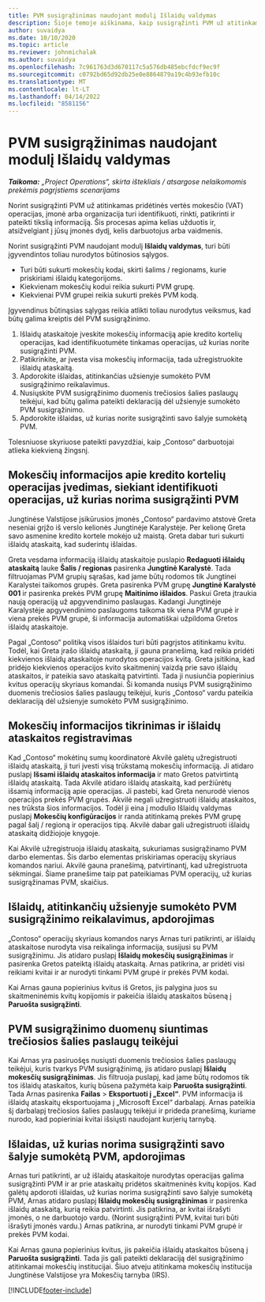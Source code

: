 ```yaml
---
title: PVM susigrąžinimas naudojant modulį Išlaidų valdymas
description: Šioje temoje aiškinama, kaip susigrąžinti PVM už atitinkamas pridėtinės vertės mokesčio (PVM) operacijas.
author: suvaidya
ms.date: 10/10/2020
ms.topic: article
ms.reviewer: johnmichalak
ms.author: suvaidya
ms.openlocfilehash: 7c961763d3d670117c5a576db485ebcfdcf9ec9f
ms.sourcegitcommit: c0792bd65d92db25e0e8864879a19c4b93efb10c
ms.translationtype: MT
ms.contentlocale: lt-LT
ms.lasthandoff: 04/14/2022
ms.locfileid: "8581156"
---
```

# <a name="vat-recovery-in-expense-management"></a>PVM susigrąžinimas naudojant modulį Išlaidų valdymas

_**Taikoma:** „Project Operations“, skirta ištekliais / atsargose nelaikomomis prekėmis pagrįstiems scenarijams_

Norint susigrąžinti PVM už atitinkamas pridėtinės vertės mokesčio (VAT) operacijas, įmonė arba organizacija turi identifikuoti, rinkti, patikrinti ir pateikti tikslią informaciją. Šis procesas apima kelias užduotis ir, atsižvelgiant į jūsų įmonės dydį, kelis darbuotojus arba vaidmenis.

Norint susigrąžinti PVM naudojant modulį **Išlaidų valdymas**, turi būti įgyvendintos toliau nurodytos būtinosios sąlygos.

- Turi būti sukurti mokesčių kodai, skirti šalims / regionams, kurie priskiriami išlaidų kategorijoms.
- Kiekvienam mokesčių kodui reikia sukurti PVM grupę.
- Kiekvienai PVM grupei reikia sukurti prekės PVM kodą.

Įgyvendinus būtinąsias sąlygas reikia atlikti toliau nurodytus veiksmus, kad būtų galima kreiptis dėl PVM susigrąžinimo.

1. Išlaidų ataskaitoje įveskite mokesčių informaciją apie kredito kortelių operacijas, kad identifikuotumėte tinkamas operacijas, už kurias norite susigrąžinti PVM.
2. Patikrinkite, ar įvesta visa mokesčių informacija, tada užregistruokite išlaidų ataskaitą.
3. Apdorokite išlaidas, atitinkančias užsienyje sumokėto PVM susigrąžinimo reikalavimus.
4. Nusiųskite PVM susigrąžinimo duomenis trečiosios šalies paslaugų teikėjui, kad būtų galima pateikti deklaraciją dėl užsienyje sumokėto PVM susigrąžinimo.
5. Apdorokite išlaidas, už kurias norite susigrąžinti savo šalyje sumokėtą PVM.

Tolesniuose skyriuose pateikti pavyzdžiai, kaip „Contoso“ darbuotojai atlieka kiekvieną žingsnį.

## <a name="enter-tax-information-about-credit-card-transactions-to-identify-eligible-vat-refunds"></a>Mokesčių informacijos apie kredito kortelių operacijas įvedimas, siekiant identifikuoti operacijas, už kurias norima susigrąžinti PVM

Jungtinėse Valstijose įsikūrusios įmonės „Contoso“ pardavimo atstovė Greta neseniai grįžo iš verslo kelionės Jungtinėje Karalystėje. Per kelionę Greta savo asmenine kredito kortele mokėjo už maistą. Greta dabar turi sukurti išlaidų ataskaitą, kad suderintų išlaidas.

Greta vesdama informaciją išlaidų ataskaitoje puslapio **Redaguoti išlaidų ataskaitą** lauke **Šalis / regionas** pasirenka **Jungtinė Karalystė**. Tada filtruojamas PVM grupių sąrašas, kad jame būtų rodomos tik Jungtinei Karalystei taikomos grupės. Greta pasirenka PVM grupę **Jungtinė Karalystė 001** ir pasirenka prekės PVM grupę **Maitinimo išlaidos**. Paskui Greta įtraukia naują operaciją už apgyvendinimo paslaugas. Kadangi Jungtinėje Karalystėje apgyvendinimo paslaugoms taikoma tik viena PVM grupė ir viena prekės PVM grupė, ši informacija automatiškai užpildoma Gretos išlaidų ataskaitoje.

Pagal „Contoso“ politiką visos išlaidos turi būti pagrįstos atitinkamu kvitu. Todėl, kai Greta įrašo išlaidų ataskaitą, ji gauna pranešimą, kad reikia pridėti kiekvienos išlaidų ataskaitoje nurodytos operacijos kvitą. Greta įsitikina, kad pridėjo kiekvienos operacijos kvito skaitmeninį vaizdą prie savo išlaidų ataskaitos, ir pateikia savo ataskaitą patvirtinti. Tada ji nusiunčia popierinius kvitus operacijų skyriaus komandai. Ši komanda nusiųs PVM susigrąžinimo duomenis trečiosios šalies paslaugų teikėjui, kuris „Contoso“ vardu pateikia deklaraciją dėl užsienyje sumokėto PVM susigrąžinimo.

## <a name="verify-tax-information-and-post-an-expense-report"></a>Mokesčių informacijos tikrinimas ir išlaidų ataskaitos registravimas

Kad „Contoso“ mokėtinų sumų koordinatorė Akvilė galėtų užregistruoti išlaidų ataskaitą, ji turi įvesti visą trūkstamą mokesčių informaciją. Ji atidaro puslapį **Išsami išlaidų ataskaitos informacija** ir mato Gretos patvirtintą išlaidų ataskaitą. Tada Akvilė atidaro išlaidų ataskaitą, kad peržiūrėtų išsamią informaciją apie operacijas. Ji pastebi, kad Greta nenurodė vienos operacijos prekės PVM grupės. Akvilė negali užregistruoti išlaidų ataskaitos, nes trūksta šios informacijos. Todėl ji eina į modulio Išlaidų valdymas puslapį **Mokesčių konfigūracijos** ir randa atitinkamą prekės PVM grupę pagal šalį / regioną ir operacijos tipą. Akvilė dabar gali užregistruoti išlaidų ataskaitą didžiojoje knygoje.

Kai Akvilė užregistruoja išlaidų ataskaitą, sukuriamas susigrąžinamo PVM darbo elementas. Šis darbo elementas priskiriamas operacijų skyriaus komandos nariui. Akvilė gauna pranešimą, patvirtinantį, kad užregistruota sėkmingai. Šiame pranešime taip pat pateikiamas PVM operacijų, už kurias susigrąžinamas PVM, skaičius.

## <a name="process-expenses-that-are-eligible-for-international-vat-recovery"></a>Išlaidų, atitinkančių užsienyje sumokėto PVM susigrąžinimo reikalavimus, apdorojimas

„Contoso“ operacijų skyriaus komandos narys Arnas turi patikrinti, ar išlaidų ataskaitose nurodyta visa reikalinga informacija, susijusi su PVM susigrąžinimu. Jis atidaro puslapį **Išlaidų mokesčių susigrąžinimas** ir pasirenka Gretos pateiktą išlaidų ataskaitą. Arnas patikrina, ar pridėti visi reikiami kvitai ir ar nurodyti tinkami PVM grupė ir prekės PVM kodai.

Kai Arnas gauna popierinius kvitus iš Gretos, jis palygina juos su skaitmeninėmis kvitų kopijomis ir pakeičia išlaidų ataskaitos būseną į **Paruošta susigrąžinti**.

## <a name="send-vat-recovery-data-to-the-third-party-vendor"></a>PVM susigrąžinimo duomenų siuntimas trečiosios šalies paslaugų teikėjui

Kai Arnas yra pasiruošęs nusiųsti duomenis trečiosios šalies paslaugų teikėjui, kuris tvarkys PVM susigrąžinimą, jis atidaro puslapį **Išlaidų mokesčių susigrąžinimas**. Jis filtruoja puslapį, kad jame būtų rodomos tik tos išlaidų ataskaitos, kurių būsena pažymėta kaip **Paruošta susigrąžinti**. Tada Arnas pasirenka **Failas** &gt; **Eksportuoti į „Excel“**. PVM informacija iš išlaidų ataskaitų eksportuojama į „Microsoft Excel“ darbalapį. Arnas pateikia šį darbalapį trečiosios šalies paslaugų teikėjui ir prideda pranešimą, kuriame nurodo, kad popieriniai kvitai išsiųsti naudojant kurjerių tarnybą.

## <a name="process-expenses-for-domestic-vat-recovery"></a>Išlaidas, už kurias norima susigrąžinti savo šalyje sumokėtą PVM, apdorojimas

Arnas turi patikrinti, ar už išlaidų ataskaitoje nurodytas operacijas galima susigrąžinti PVM ir ar prie ataskaitų pridėtos skaitmeninės kvitų kopijos. Kad galėtų apdoroti išlaidas, už kurias norima susigrąžinti savo šalyje sumokėtą PVM, Arnas atidaro puslapį **Išlaidų mokesčių susigrąžinimas** ir pasirenka išlaidų ataskaitą, kurią reikia patvirtinti. Jis patikrina, ar kvitai išrašyti įmonės, o ne darbuotojo vardu. (Norint susigrąžinti PVM, kvitai turi būti išrašyti įmonės vardu.) Arnas patikrina, ar nurodyti tinkami PVM grupė ir prekės PVM kodai.

Kai Arnas gauna popierinius kvitus, jis pakeičia išlaidų ataskaitos būseną į **Paruošta susigrąžinti**. Tada jis gali pateikti deklaraciją dėl susigrąžinimo atitinkamai mokesčių institucijai. Šiuo atveju atitinkama mokesčių institucija Jungtinėse Valstijose yra Mokesčių tarnyba (IRS).


[!INCLUDE[footer-include](../includes/footer-banner.md)]